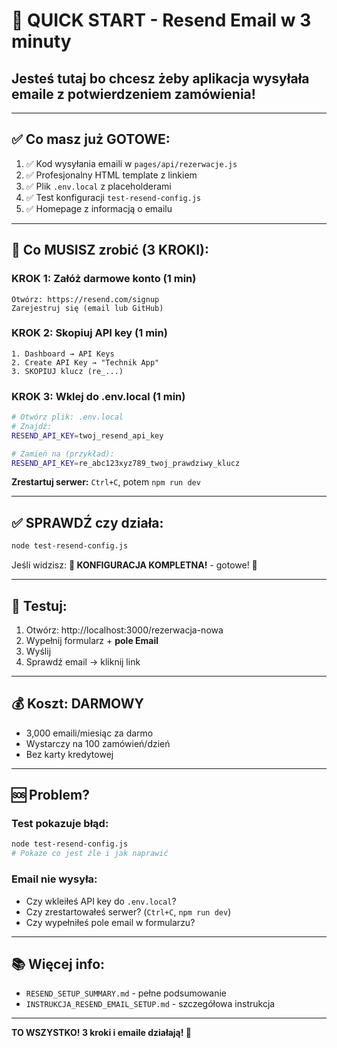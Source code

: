 # 🚀 QUICK START - Resend Email w 3 minuty

## Jesteś tutaj bo chcesz żeby aplikacja wysyłała emaile z potwierdzeniem zamówienia!

---

## ✅ Co masz już GOTOWE:

1. ✅ Kod wysyłania emaili w `pages/api/rezerwacje.js`
2. ✅ Profesjonalny HTML template z linkiem
3. ✅ Plik `.env.local` z placeholderami
4. ✅ Test konfiguracji `test-resend-config.js`
5. ✅ Homepage z informacją o emailu

---

## 🎯 Co MUSISZ zrobić (3 KROKI):

### KROK 1: Załóż darmowe konto (1 min)
```
Otwórz: https://resend.com/signup
Zarejestruj się (email lub GitHub)
```

### KROK 2: Skopiuj API key (1 min)
```
1. Dashboard → API Keys
2. Create API Key → "Technik App"
3. SKOPIUJ klucz (re_...)
```

### KROK 3: Wklej do .env.local (1 min)
```bash
# Otwórz plik: .env.local
# Znajdź:
RESEND_API_KEY=twoj_resend_api_key

# Zamień na (przykład):
RESEND_API_KEY=re_abc123xyz789_twoj_prawdziwy_klucz
```

**Zrestartuj serwer:** `Ctrl+C`, potem `npm run dev`

---

## ✅ SPRAWDŹ czy działa:

```bash
node test-resend-config.js
```

Jeśli widzisz: **🎉 KONFIGURACJA KOMPLETNA!** - gotowe! 🚀

---

## 📧 Testuj:

1. Otwórz: http://localhost:3000/rezerwacja-nowa
2. Wypełnij formularz + **pole Email**
3. Wyślij
4. Sprawdź email → kliknij link

---

## 💰 Koszt: **DARMOWY**

- 3,000 emaili/miesiąc za darmo
- Wystarczy na 100 zamówień/dzień
- Bez karty kredytowej

---

## 🆘 Problem?

### Test pokazuje błąd:
```bash
node test-resend-config.js
# Pokaże co jest źle i jak naprawić
```

### Email nie wysyła:
- Czy wkleiłeś API key do `.env.local`?
- Czy zrestartowałeś serwer? (`Ctrl+C`, `npm run dev`)
- Czy wypełniłeś pole email w formularzu?

---

## 📚 Więcej info:

- `RESEND_SETUP_SUMMARY.md` - pełne podsumowanie
- `INSTRUKCJA_RESEND_EMAIL_SETUP.md` - szczegółowa instrukcja

---

**TO WSZYSTKO! 3 kroki i emaile działają! 🎉**

